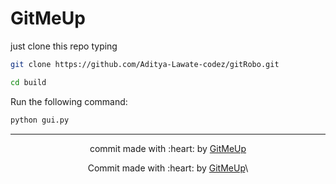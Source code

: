 <!doctype html>
<h1 style="align:center;">GitMeUp</h1>

just clone this repo typing

```bash
git clone https://github.com/Aditya-Lawate-codez/gitRobo.git
```

```bash
cd build
```

Run the following command:

```bash
python gui.py
```

---

<p align ="center">
commit made with :heart: by 
<a href="https://github.com/Aditya-Lawate-codez/gitRobo">GitMeUp</a>
</p>
<p align ="center">Commit made with :heart: by <a href="https://github.com/Aditya-Lawate-codez/gitRobo">GitMeUp</a>\</p>